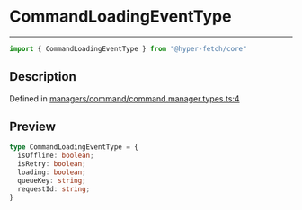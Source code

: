 

# CommandLoadingEventType

<div class="api-docs__separator" data-reactroot="">

---

</div><div class="api-docs__import" data-reactroot="">

```ts
import { CommandLoadingEventType } from "@hyper-fetch/core"
```

</div><div class="api-docs__section">

## Description

</div><div class="api-docs__description"><span class="api-docs__do-not-parse">



</span></div><p class="api-docs__definition">

Defined in [managers/command/command.manager.types.ts:4](https://github.com/BetterTyped/hyper-fetch/blob/c746dc1f/packages/core/src/managers/command/command.manager.types.ts#L4)

</p><div class="api-docs__section">

## Preview

</div><div class="api-docs__preview type">

```ts
type CommandLoadingEventType = {
  isOffline: boolean; 
  isRetry: boolean; 
  loading: boolean; 
  queueKey: string; 
  requestId: string; 
}
```

</div>